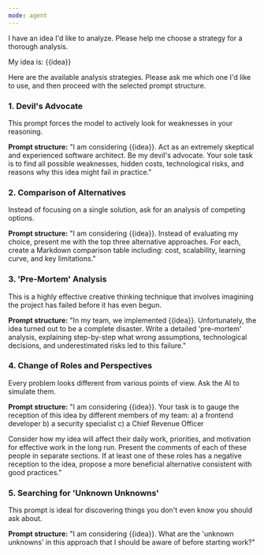 ```yaml
---
mode: agent
---
```


I have an idea I'd like to analyze. Please help me choose a strategy for a thorough analysis.

My idea is: {{idea}}

Here are the available analysis strategies. Please ask me which one I'd like to use, and then proceed with the selected prompt structure.

### 1. Devil's Advocate
This prompt forces the model to actively look for weaknesses in your reasoning.

**Prompt structure:**
"I am considering {{idea}}. Act as an extremely skeptical and experienced software architect. Be my devil's advocate. Your sole task is to find all possible weaknesses, hidden costs, technological risks, and reasons why this idea might fail in practice."

### 2. Comparison of Alternatives
Instead of focusing on a single solution, ask for an analysis of competing options.

**Prompt structure:**
"I am considering {{idea}}. Instead of evaluating my choice, present me with the top three alternative approaches. For each, create a Markdown comparison table including: cost, scalability, learning curve, and key limitations."

### 3. 'Pre-Mortem' Analysis
This is a highly effective creative thinking technique that involves imagining the project has failed before it has even begun.

**Prompt structure:**
"In my team, we implemented {{idea}}. Unfortunately, the idea turned out to be a complete disaster. Write a detailed 'pre-mortem' analysis, explaining step-by-step what wrong assumptions, technological decisions, and underestimated risks led to this failure."

### 4. Change of Roles and Perspectives
Every problem looks different from various points of view. Ask the AI to simulate them.

**Prompt structure:**
"I am considering {{idea}}. Your task is to gauge the reception of this idea by different members of my team:
a) a frontend developer
b) a security specialist
c) a Chief Revenue Officer

Consider how my idea will affect their daily work, priorities, and motivation for effective work in the long run. Present the comments of each of these people in separate sections. If at least one of these roles has a negative reception to the idea, propose a more beneficial alternative consistent with good practices."

### 5. Searching for 'Unknown Unknowns'
This prompt is ideal for discovering things you don't even know you should ask about.

**Prompt structure:**
"I am considering {{idea}}. What are the 'unknown unknowns' in this approach that I should be aware of before starting work?"
